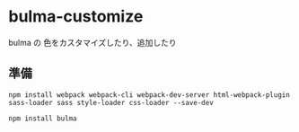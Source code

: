 # bulma-customize
bulma の 色をカスタマイズしたり、追加したり


## 準備
```
npm install webpack webpack-cli webpack-dev-server html-webpack-plugin sass-loader sass style-loader css-loader --save-dev
```

```
npm install bulma
```